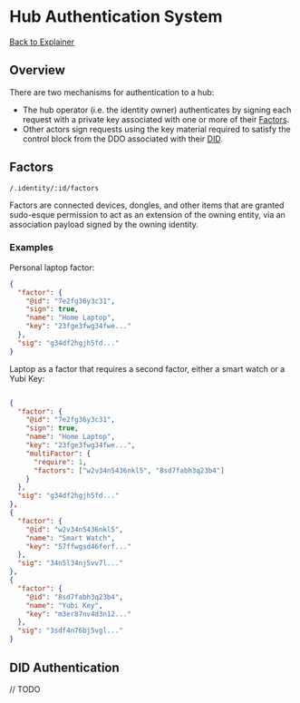 # Hub Authentication System

[Back to Explainer](../explainer.md)

## Overview
There are two mechanisms for authentication to a hub:
 - The hub operator (i.e. the identity owner) authenticates by signing each request with a private key associated with one or more of their [Factors](#factor-authentication).
 - Other actors sign requests using the key material required to satisfy the control block from the DDO associated with their [DID](#did-authentication).

## Factors

`/.identity/:id/factors`

Factors are connected devices, dongles, and other items that are granted sudo-esque permission to act as an extension of the owning entity, via an association payload signed by the owning identity.

### Examples

Personal laptop factor:

```json
{
  "factor": {
    "@id": "7e2fg36y3c31",
    "sign": true,
    "name": "Home Laptop",
    "key": "23fge3fwg34fwe..."
  },
  "sig": "g34df2hgjh5fd..."
}
```

Laptop as a factor that requires a second factor, either a smart watch or a Yubi Key:

```json

{
  "factor": {
    "@id": "7e2fg36y3c31",
    "sign": true,
    "name": "Home Laptop",
    "key": "23fge3fwg34fwe...",
    "multiFactor": {
      "require": 1,
      "factors": ["w2v34n5436nkl5", "8sd7fabh3q23b4"]
    }
  },
  "sig": "g34df2hgjh5fd..."
},
{
  "factor": {
    "@id": "w2v34n5436nkl5",
    "name": "Smart Watch",
    "key": "57ffwgsd46ferf..."
  },
  "sig": "34n5l34nj5vv7l..."
},
{
  "factor": {
    "@id": "8sd7fabh3q23b4",
    "name": "Yubi Key",
    "key": "m3er87nv4d3n12..."
  },
  "sig": "3sdf4n76bj5vgl..."
}

```

## DID Authentication

// TODO
